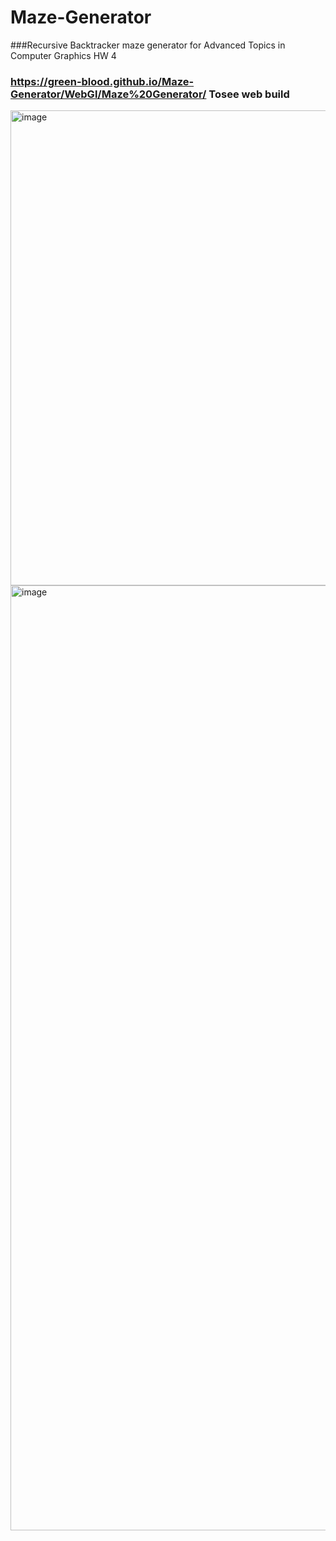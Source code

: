 # Maze-Generator
###Recursive Backtracker maze generator for Advanced Topics in Computer Graphics HW 4 
### https://green-blood.github.io/Maze-Generator/WebGl/Maze%20Generator/ Tosee web build
<img width="760" alt="image" src="https://user-images.githubusercontent.com/23434956/166153961-363fc7b0-32bf-48ad-a491-2ae91309cdf6.png">
<img width="1512" alt="image" src="https://user-images.githubusercontent.com/23434956/166153973-d656d6b0-62c4-4ef9-920e-808420ea4ac3.png">
